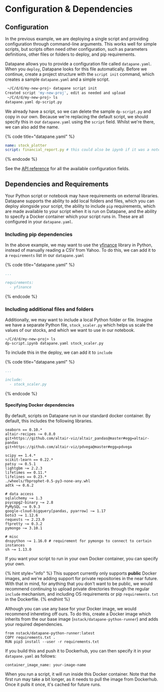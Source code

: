 # Configuration & Dependencies

## Configuration

In the previous example, we are deploying a single script and providing configuration through command-line arguments. This works well for simple scripts, but scripts often need other configuration, such as parameters definitions, other files or folders to deploy, and pip requirements.

Datapane allows you to provide a configuration file called `datapane.yaml`. When you `deploy`, Datapane looks for this file automatically. Before we continue, create a project structure with the `script init` command, which creates a sample `datapane.yaml` and a simple script.

```bash
 ~/C/d/d/my-new-proj> datapane script init
Created script 'my-new-proj', edit as needed and upload
 ~/C/d/d/my-new-proj> ls
datapane.yaml dp-script.py
```

We already have a script, so we can delete the sample `dp-script.py` and copy in our own. Because we're replacing the default script, we should specify this in our `datapane.yaml` using the `script` field. Whilst we're there, we can also add the name.

{% code title="datapane.yaml" %}
```yaml
name: stock_plotter
script: financial_report.py # this could also be ipynb if it was a notebook
```
{% endcode %}

See the [API reference](../reference/scripts/datapane.yaml.md) for all the available configuration fields.

## Dependencies and Requirements

Your Python script or notebook may have requirements on external libraries. Datapane supports the ability to add local folders and files, which you can deploy alongside your script, the ability to include `pip` requirements, which are made available to your script when it is run on Datapane, and the ability to specify a Docker container which your script runs in. These are all configured in your `datapane.yaml`.

### Including pip dependencies

In the above example, we may want to use the [yfinance](https://pypi.org/project/yfinance/) library in Python, instead of manually reading a CSV from Yahoo. To do this, we can add it to a `requirements` list in our `datapane.yaml`

{% code title="datapane.yaml" %}
```yaml
...

requirements:
  - yfinance
```
{% endcode %}

### Including additional files and folders

Additionally, we may want to include a local Python folder or file. Imagine we have a separate Python file, `stock_scaler.py` which helps us scale the values of our stocks, and which we want to use in our notebook.

```text
~/C/d/d/my-new-proj> ls
dp-script.ipynb datapane.yaml stock_scaler.py
```

To include this in the deploy, we can add it to `include` 

{% code title="datapane.yaml" %}
```yaml
...

include:
  - stock_scaler.py
```
{% endcode %}

#### Specifying Docker dependencies

By default, scripts on Datapane run in our standard docker container. By default, this includes the following libraries.

```text
seaborn == 0.10.*
altair-recipes ~= 0.8.0
git+https://github.com/altair-viz/altair_pandas@master#egg=altair-pandas
git+https://github.com/altair-viz/pdvega@master#egg=pdvega

scipy == 1.4.*
scikit-learn == 0.22.*
patsy ~= 0.5.1
lightgbm ~= 2.2.3
lifetimes == 0.11.*
lifelines == 0.23.*
./wheels/fbprophet-0.5-py3-none-any.whl
adtk ~= 0.6.2

# data access
sqlalchemy ~= 1.3
psycopg2-binary ~= 2.8
PyMySQL ~= 0.9.3
google-cloud-bigquery[pandas, pyarrow] ~= 1.17
boto3 ~= 1.12.6
requests ~= 2.23.0
ftpretty ~= 0.3.2
pymongo ~= 3.10.1

# misc
dnspython ~= 1.16.0 # requirement for pymongo to connect to certain instances
sh ~= 1.13.0
```

If you want your script to run in your own Docker container, you can specify your own. 

{% hint style="info" %}
This support currently only supports **public** Docker images, and we're adding support for private repositories in the near future. With that in mind, for anything that you don't want to be public, we would recommend continuing to upload private directories through the regular `include` mechanism, and including OS requirements or pip `requirements.txt` in the Dockerfile.
{% endhint %}

Although you can use any base for your Docker image, we would recommend inhereting off ours. To do this, create a Docker image which inherits from the our base image \(`nstack/datapane-python-runner`\) and adds your required dependencies. 

```text
from nstack/datapane-python-runner:latest
COPY requirements.txt .
RUN pip3 install --user -r requirements.txt
```

If you build this and push it to Dockerhub, you can then specify it in your `datapane.yaml` as follows:

```text
container_image_name: your-image-name
```

When you run a script, it will run inside this Docker container. Note that the first run may take a bit longer, as it needs to pull the image from Dockerhub. Once it pulls it once, it's cached for future runs.

